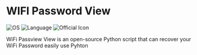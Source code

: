 # WIFI Password View

![OS](https://img.shields.io/badge/OS-WINDOWS-blue)    ![Language](https://img.shields.io/badge/PYTHON-3.8-blue)   ![Official Icon](https://img.shields.io/badge/Tested-Windows%2010%2020H1-orange)





WiFi Passview View is an open-source Python script that can recover your WiFi Password easily use Pyhton



